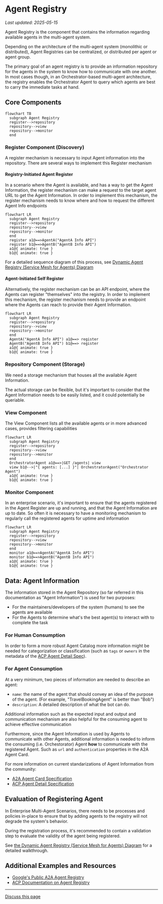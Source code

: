 # Agent Registry

_Last updated: 2025-05-15_

Agent Registry is the component that contains the information regarding
available agents in the multi-agent system.

Depending on the architecture of the multi-agent system (monolithic or
distributed), Agent Registries can be centralized, or distributed per agent or
agent group.

The primary goal of an agent registry is to provide an information repository
for the agents in the system to know how to communicate with one another. In
most cases though, in an Orchestrator-based multi-agent architecture, the
registry enables the Orchestrator Agent to query which agents are best to carry
the immediate tasks at hand.

## Core Components

```mermaid
flowchart TB
  subgraph Agent Registry
  register-->repository
  repository-->view
  repository-->monitor
  end
```

### Register Component (Discovery)

A register mechanism is necessary to input Agent information into the
repository. There are several ways to implement this Register mechanism

#### Registry-Initiated Agent Register

In a scenario where the Agent is available, and has a way to get the Agent
Information, the register mechanism can make a request to the target agent URL
to get the Agent Information. In order to implement this mechanism, the register
mechanism needs to know where and how to request the different Agent Info
endpoints

```mermaid
flowchart LR
  subgraph Agent Registry
  register-->repository
  repository-->view
  repository-->monitor
  end
  register a1@==>AgentA("AgentA Info API")
  register b1@==>AgentB("AgentB Info API")
  a1@{ animate: true }
  b1@{ animate: true }
```

For a detailed sequence diagram of this process, see
[Dynamic Agent Registry (Service Mesh for Agents) Diagram](../reference-architecture/Patterns.md#2-dynamic-agent-registry-service-mesh-for-agents)

#### Agent-Initiated Self Register

Alternatively, the register mechanism can be an API endpoint, where the Agents
can register "themselves" into the registry. In order to implement this
mechanism, the register mechanism needs to provide an endpoint where the Agents
can reach to provide their Agent Information.

```mermaid
flowchart LR
  subgraph Agent Registry
  register-->repository
  repository-->view
  repository-->monitor
  end
  AgentA("AgentA Info API") a1@==> register
  AgentB("AgentB Info API") b1@==> register
  a1@{ animate: true }
  b1@{ animate: true }
```

### Repository Component (Storage)

We need a storage mechanism that houses all the available Agent Information.

The actual storage can be flexible, but it's important to consider that the
Agent Information needs to be easily listed, and it could potentially be
queriable.

### View Component

The View Component lists all the available agents or in more advanced cases,
provides filtering capabilities

```mermaid
flowchart LR
  subgraph Agent Registry
  register-->repository
  repository-->view
  repository-->monitor
  end
  OrchestratorAgent a1@==>|GET /agents| view
  view b1@-->|"{ agents: [...] }"| OrchestratorAgent("Orchestrator Agent")
  a1@{ animate: true }
  b1@{ animate: true }
```

### Monitor Component

In an enterprise scenario, it's important to ensure that the agents registered
in the Agent Register are up and running, and that the Agent Information are up
to date. So often it is necessary to have a monitoring mechanism to regularly
call the registered agents for uptime and information

```mermaid
flowchart LR
  subgraph Agent Registry
  register-->repository
  repository-->view
  repository-->monitor
  end
  monitor a1@==>AgentA("AgentA Info API")
  monitor b1@==>AgentB("AgentB Info API")
  a1@{ animate: true }
  b1@{ animate: true }
```

## Data: Agent Information

The information stored in the Agent Repository (so far referred in this
documentation as "Agent Information") is used for two purposes:

- For the maintainers/developers of the system (humans) to see the agents are
  available
- For the Agents to determine what's the best agent(s) to interact with to
  complete the task

### For Human Consumption

In order to form a more robust Agent Catalog more information might be needed
for categorization or classification (such as `tags` or `owners` in the metadata
of the
[ACP Agent Detail Spec](https://agentcommunicationprotocol.dev/core-concepts/agent-detail#schema-metadata)).

### For Agent Consumption

At a very minimum, two pieces of information are needed to describe an agent:

- `name`: the name of the agent that should convey an idea of the purpose of the
  agent. (For example, "TravelBookingAgent" is better than "Bob")
- `description`: A detailed description of what the bot can do.

Additional information such as the expected input and output and communication
mechanism are also helpful for the consuming agent to achieve effective
communication

Furthermore, since the Agent Information is used by Agents to communicate with
other Agents, additional information is needed to inform the consuming (i.e.
Orchestorator) Agent **how** to communicate with the registered Agent. Such as
`url` and `authentication` properties in the A2A Agent Card.

For more information on current standarizations of Agent Information from the
community:

- [A2A Agent Card Specification](https://google.github.io/A2A/specification/#55-agentcard-object-structure)
- [ACP Agent Detail Specification](https://agentcommunicationprotocol.dev/core-concepts/agent-detail)

## Evaluation of Registering Agent

In Enterprise Multi-Agent Scenarios, there needs to be processes and policies
in-place to ensure that by adding agents to the registry will not degrade the
system's behavior.

During the registration process, it's recommended to contain a validation step
to evaluate the validity of the agent being registered.

See
[the Dynamic Agent Registry (Service Mesh for Agents) Diagram](../reference-architecture/Patterns.md#2-dynamic-agent-registry-service-mesh-for-agents)
for a detailed walkthrough.

## Additional Examples and Resources

- [Google's Public A2A Agent Registry](https://a2astore.co/)
- [ACP Documentation on Agent Registry](https://agentcommunicationprotocol.dev/core-concepts/agent-discovery#registry-based-discovery)

---

<a class="github-button" href="https://github.com/microsoft/multi-agent-reference-architecture/discussions/new?category=q-a&body=Source: [Agent Registry](https://github.com/microsoft/multi-agent-reference-architecture/blob/main/docs/agent-registry/Agent-Registry.md)" data-icon="octicon-comment-discussion" target="_blank" data-size="large" aria-label="Discuss buttons/github-buttons on GitHub">Discuss this page</a>

<script async defer src="https://buttons.github.io/buttons.js"></script>